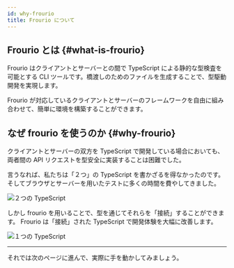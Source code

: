 ```yaml
---
id: why-frourio
title: Frourio について
---
```


## Frourio とは {#what-is-frourio}

Frourio はクライアントとサーバーとの間で TypeScript による静的な型検査を可能とする CLI ツールです。橋渡しのためのファイルを生成することで、型駆動開発を実現します。

Frourio が対応しているクライアントとサーバーのフレームワークを自由に組み合わせて、簡単に環境を構築することができます。

## なぜ frourio を使うのか {#why-frourio}

クライアントとサーバーの双方を TypeScript で開発している場合においても、両者間の API リクエストを型安全に実装することは困難でした。

言うなれば、私たちは「２つ」の TypeScript を書かざるを得なかったのです。
そしてブラウザとサーバーを用いたテストに多くの時間を費やしてきました。

![２つの TypeScript](/img/TwoTS.svg)

しかし frourio を用いることで、型を通じてそれらを「接続」することができます。
Frourio は「接続」された TypeScript で開発体験を大幅に改善します。

![１つの TypeScript](/img/OneTS.svg)

---

それでは次のページに進んで、実際に手を動かしてみましょう。
